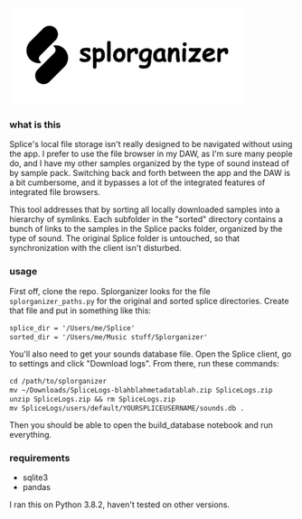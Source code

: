 <img src=https://github.com/ebai101/splorganizer/raw/master/logo.png width=411 height=172></img>

### what is this

Splice's local file storage isn't really designed to be navigated without using the app. I prefer to use the file browser in my DAW, as I'm sure many people do, and I have my other samples organized by the type of sound instead of by sample pack. Switching back and forth between the app and the DAW is a bit cumbersome, and it bypasses a lot of the integrated features of integrated file browsers.

This tool addresses that by sorting all locally downloaded samples into a hierarchy of symlinks. Each subfolder in the "sorted" directory contains a bunch of links to the samples in the Splice packs folder, organized by the type of sound. The original Splice folder is untouched, so that synchronization with the client isn't disturbed.

### usage

First off, clone the repo. Splorganizer looks for the file `splorganizer_paths.py` for the original and sorted splice directories. Create that file and put in something like this:

```
splice_dir = '/Users/me/Splice'
sorted_dir = '/Users/me/Music stuff/Splorganizer'
```

You'll also need to get your sounds database file. Open the Splice client, go to settings and click "Download logs". From there, run these commands:
```
cd /path/to/splorganizer
mv ~/Downloads/SpliceLogs-blahblahmetadatablah.zip SpliceLogs.zip
unzip SpliceLogs.zip && rm SpliceLogs.zip
mv SpliceLogs/users/default/YOURSPLICEUSERNAME/sounds.db .
```

Then you should be able to open the build_database notebook and run everything.

### requirements

- sqlite3
- pandas

I ran this on Python 3.8.2, haven't tested on other versions.
